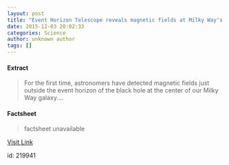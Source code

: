 ```yaml
---
layout: post
title: "Event Horizon Telescope reveals magnetic fields at Milky Way's central black hole"
date: 2015-12-03 20:02:33
categories: Science
author: unknown author
tags: []
---
```



#### Extract
>For the first time, astronomers have detected magnetic fields just outside the event horizon of the black hole at the center of our Milky Way galaxy....

#### Factsheet
>factsheet unavailable

[Visit Link](http://www.sciencedaily.com/releases/2015/12/151203150233.htm)

id:  219941
